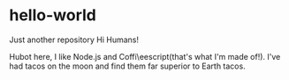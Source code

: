 # hello-world
Just another repository
Hi Humans!

Hubot here, I like Node.js and Coffi\eescript(that's what I'm made of!).
I've had tacos on the moon and find them far superior to Earth tacos.
